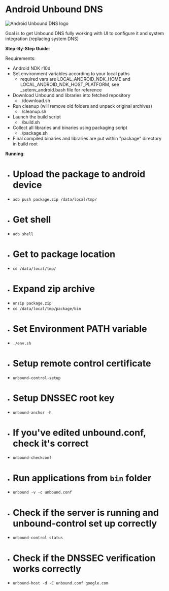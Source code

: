 # Android Unbound DNS

![Android Unbound DNS logo](https://raw.githubusercontent.com/smarek/android-unbound-dns/master/Android/app/src/main/res/mipmap-xxxhdpi/ic_launcher.png "Android application Logo")

Goal is to get Unbound DNS fully working with UI to configure it and system integration (replacing system DNS)

**Step-By-Step Guide**:  

Requirements:

  - Android NDK r10d
  - Set environment variables according to your local paths
    - required vars are LOCAL_ANDROID_NDK_HOME and LOCAL_ANDROID_NDK_HOST_PLATFORM, see _setenv_android.bash file for reference
  - Download Unbound and libraries into fetched repository
    - ./download.sh
  - Run cleanup (will remove old folders and unpack original archives)
    - ./cleanup.sh
  - Launch the build script
    - ./build.sh
  - Collect all libraries and binaries using packaging script
    - ./package.sh
  - Final compiled binaries and libraries are put within "package" directory in build root

**Running**:  

  - # Upload the package to android device
  - `adb push package.zip /data/local/tmp/`
  - # Get shell
  - `adb shell`
  - # Get to package location
  - `cd /data/local/tmp/`
  - # Expand zip archive
  - `unzip package.zip`
  - `cd /data/local/tmp/package/bin`
  - # Set Environment PATH variable
  - `./env.sh`
  - # Setup remote control certificate
  - `unbound-control-setup`
  - # Setup DNSSEC root key
  - `unbound-anchor -h`
  - # If you've edited unbound.conf, check it's correct
  - `unbound-checkconf`
  - # Run applications from `bin` folder
  - `unbound -v -c unbound.conf`
  - # Check if the server is running and unbound-control set up correctly
  - `unbound-control status`
  - # Check if the DNSSEC verification works correctly
  - `unbound-host -d -C unbound.conf google.com`
